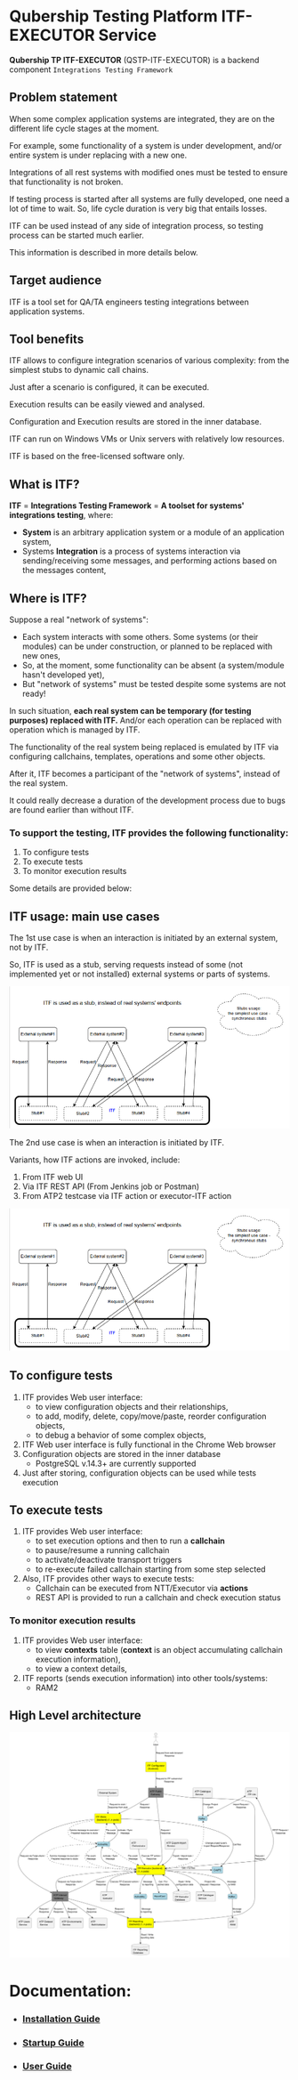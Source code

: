 # Qubership Testing Platform ITF-EXECUTOR Service

**Qubership TP ITF-EXECUTOR** (QSTP-ITF-EXECUTOR) is a backend component `Integrations Testing Framework`

## Problem statement
When some complex application systems are integrated, they are on the different life cycle stages at the moment.

For example, some functionality of a system is under development, and/or entire system is under replacing with a new one.

Integrations of all rest systems with modified ones must be tested to ensure that functionality is not broken.

If testing process is started after all systems are fully developed, one need a lot of time to wait. So, life cycle duration is very big that entails losses.

ITF can be used instead of any side of integration process, so testing process can be started much earlier.

This information is described in more details below.

## Target audience
ITF is a tool set for QA/TA engineers testing integrations between application systems.

## Tool benefits
ITF allows to configure integration scenarios of various complexity: from the simplest stubs to dynamic call chains.

Just after a scenario is configured, it can be executed.

Execution results can be easily viewed and analysed.

Configuration and Execution results are stored in the inner database.

ITF can run on Windows VMs or Unix servers with relatively low resources.

ITF is based on the free-licensed software only.

## What is ITF?
**ITF** = **Integrations Testing Framework** = **A toolset for systems' integrations testing**, where:
* **System** is an arbitrary application system or a module of an application system,
* Systems **Integration** is a process of systems interaction via sending/receiving some messages, and performing actions based on the messages content,

## Where is ITF?
Suppose a real "network of systems":
* Each system interacts with some others. Some systems (or their modules) can be under construction, or planned to be replaced with new ones,
* So, at the moment, some functionality can be absent (a system/module hasn't developed yet),
* But "network of systems" must be tested despite some systems are not ready!

In such situation, **each real system can be temporary (for testing purposes) replaced with ITF.** And/or each operation can be replaced with operation which is managed by ITF.

The functionality of the real system being replaced is emulated by ITF via configuring callchains, templates, operations and some other objects.

After it, ITF becomes a participant of the "network of systems", instead of the real system.

It could really decrease a duration of the development process due to bugs are found earlier than without ITF.

### To support the testing, ITF provides the following functionality:
1. To configure tests
2. To execute tests
3. To monitor execution results

Some details are provided below:

## ITF usage: main use cases
The 1st use case is when an interaction is initiated by an external system, not by ITF.

So, ITF is used as a stub, serving requests instead of some (not implemented yet or not installed) external systems or parts of systems.

![](./docs/images/use_case_1st.png)

The 2nd use case is when an interaction is initiated by ITF.

Variants, how ITF actions are invoked, include:

1. From ITF web UI
2. Via ITF REST API (From Jenkins job or Postman)
3. From ATP2 testcase via ITF action or executor-ITF action

![](./docs/images/use_case_1st.png)

## To configure tests
1. ITF provides Web user interface:
   * to view configuration objects and their relationships,
   * to add, modify, delete, copy/move/paste, reorder configuration objects,
   * to debug a behavior of some complex objects,
2. ITF Web user interface is fully functional in the Chrome Web browser
3. Configuration objects are stored in the inner database
   * PostgreSQL v.14.3+ are currently supported
4. Just after storing, configuration objects can be used while tests execution

## To execute tests
1. ITF provides Web user interface:
   * to set execution options and then to run a **callchain**
   * to pause/resume a running callchain
   * to activate/deactivate transport triggers
   * to re-execute failed callchain starting from some step selected
2. Also, ITF provides other ways to execute tests:
   * Callchain can be executed from NTT/Executor via **actions**
   * REST API is provided to run a callchain and check execution status

### To monitor execution results
1. ITF provides Web user interface:
   * to view **contexts** table (**context** is an object accumulating callchain execution information),
   * to view a context details,
2. ITF reports (sends execution information) into other tools/systems:
   * RAM2

## High Level architecture

![](./docs/images/high_level_architecture.png)

# Documentation:

* ### [Installation Guide](./docs/installation-guide.md)
* ### [Startup Guide](./docs/startup-guide.md)
* ### [User Guide](./docs/user-guide.md)

